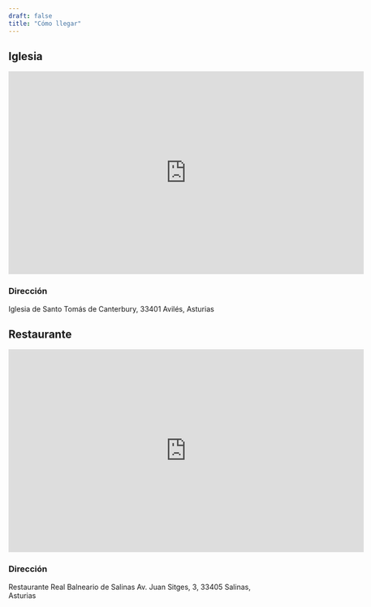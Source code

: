 ```yaml
---
draft: false
title: "Cómo llegar"
---
```


## Iglesia

<iframe src="https://www.google.com/maps/embed?pb=!1m14!1m8!1m3!1d722.8273426340604!2d-5.9249061!3d43.5584363!3m2!1i1024!2i768!4f13.1!3m3!1m2!1s0xd369b6182ec43b1%3A0x88a905b8db28ac5c!2sIglesia%20de%20Santo%20Tom%C3%A1s%20de%20Canterbury!5e0!3m2!1ses!2ses!4v1714421122940!5m2!1ses!2ses" width="700" height="400" style="border:0;" allowfullscreen="" loading="lazy" referrerpolicy="no-referrer-when-downgrade"></iframe>


### Dirección

Iglesia de Santo Tomás de Canterbury, 
33401 Avilés, Asturias


## Restaurante

<iframe src="https://www.google.com/maps/embed?pb=!1m18!1m12!1m3!1d2890.4048397806337!2d-5.968436723853599!3d43.57728317110592!2m3!1f0!2f0!3f0!3m2!1i1024!2i768!4f13.1!3m3!1m2!1s0xd369c15f1e8e429%3A0xd575d1dd5e2d5c33!2sRestaurante%20Real%20Balneario!5e0!3m2!1ses!2ses!4v1714421305166!5m2!1ses!2ses" width="700" height="400" style="border:0;" allowfullscreen="" loading="lazy" referrerpolicy="no-referrer-when-downgrade"></iframe>


### Dirección

Restaurante Real Balneario de Salinas
Av. Juan Sitges, 3, 33405 Salinas, Asturias


